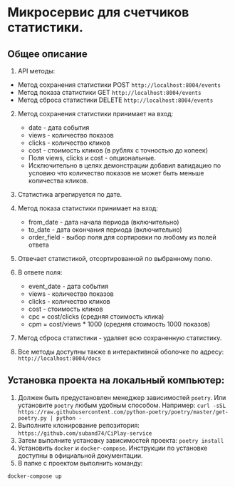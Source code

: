 # Микросервис для счетчиков статистики.

## Общее описание

1. API методы:
 - Метод сохранения статистики POST `http://localhost:8004/events`
 - Метод показа статистики GET `http://localhost:8004/events`
 - Метод сброса статистики DELETE `http://localhost:8004/events`

2. Метод сохранения статистики принимает на вход:
    - date - дата события
    - views - количество показов
    - clicks - количество кликов
    - сost - стоимость кликов (в рублях с точностью до копеек)
    - Поля views, clicks и cost - опциональные.
    - Исключительно в целях демонстрации добавил валидацию по условию что количество показов не может быть меньше количества кликов.

3. Статистика агрегируется по дате.
4. Метод показа статистики принимает на вход:
    - from_date - дата начала периода (включительно)
    - to_date - дата окончания периода (включительно)
    - order_field - выбор поля для сортировки по любому из полей ответа
5. Отвечает статистикой, отсортированной по выбранному полю.
6. В ответе поля:
    - event_date - дата события
    - views - количество показов
    - clicks - количество кликов
    - cost - стоимость кликов
    - cpc = cost/clicks (средняя стоимость клика)
    - cpm = cost/views * 1000 (средняя стоимость 1000 показов)
7. Метод сброса статистики - удаляет всю сохраненную статистику.
8. Все методы доступны также в интерактивной оболочке по адресу: `http://localhost:8004/docs`

## Установка проекта на локальный компьютер:

1. Должен быть предустановлен менеджер зависимостей `poetry`. Или установите `poetry` любым удобным способом. 
   Например: `curl -sSL https://raw.githubusercontent.com/python-poetry/poetry/master/get-poetry.py | python -` 
2. Выполните клонирование репозитория: `https://github.com/suband74/CiPlay-service`
3. Затем выполните установку зависимостей проекта: `poetry install`
4. Установить `docker` и `docker-compose`. Инструкции по установке доступны в официальной документации.
5. В папке с проектом выполнить команду:
```
docker-compose up
```